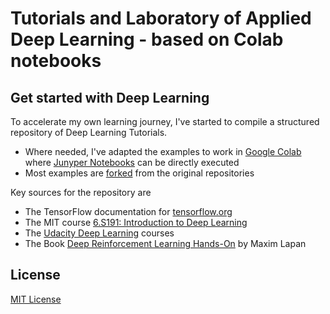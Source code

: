 # Tutorials and Laboratory of Applied Deep Learning - based on Colab notebooks

## Get started with Deep Learning

To accelerate my own learning journey, I've started to compile a structured repository of Deep Learning Tutorials. 
* Where needed, I've adapted the examples to work in [Google Colab](https://colab.research.google.com) where [Junyper Notebooks](https://jupyter.org/) can be directly executed
* Most examples are [forked](https://guides.github.com/activities/forking/) from the original repositories

Key sources for the repository are
* The TensorFlow documentation for [tensorflow.org](https://www.tensorflow.org)
* The MIT course [6.S191: Introduction to Deep Learning](http://introtodeeplearning.com/2018/index.html)
* The [Udacity Deep Learning](https://classroom.udacity.com/courses/ud730) courses
* The Book [Deep Reinforcement Learning Hands-On](https://www.packtpub.com/big-data-and-business-intelligence/deep-reinforcement-learning-hands) by Maxim Lapan


## License

[MIT License](LICENSE)
